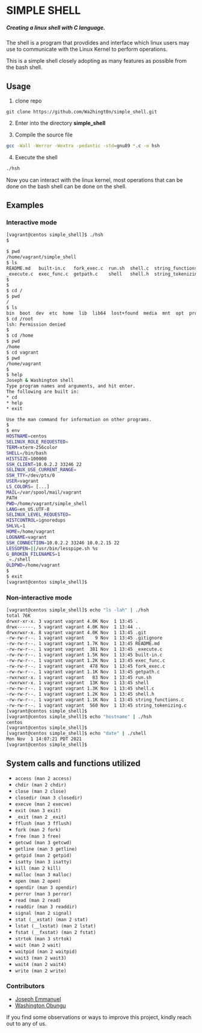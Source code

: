 # SIMPLE SHELL
##### Creating a linux shell with C language.

The shell is a program that provdides and interface which linux users may use to communicate with the Linux Kernel to perform operations. 

This is a simple shell closely adopting as many features as possible from the bash shell.

## Usage

1. clone repo </br>
```
git clone https://github.com/Wa2hingt0n/simple_shell.git
```
2. Enter into the directory **simple_shell**

3. Compile the source file </br>
```bash
gcc -Wall -Werror -Wextra -pedantic -std=gnu89 *.c -o hsh
```
4. Execute the shell </br>
```bash
./hsh 
```
Now you can interact with the linux kernel, most operations that can be done on the bash shell can be done on the shell.

## Examples
### Interactive mode
```bash
[vagrant@centos simple_shell]$ ./hsh
$ 

$ pwd
/home/vagrant/simple_shell
$ ls
README.md   built-in.c   fork_exec.c  run.sh  shell.c  string_functions.c
_execute.c  exec_func.c  getpath.c    shell   shell.h  string_tokenizing.c
$
$
$ cd /
$ pwd
/
$ ls
bin  boot  dev  etc  home  lib  lib64  lost+found  media  mnt  opt  proc  root  sbin  selinux  srv  sys  tmp  usr  var
$ cd /root   
lsh: Permission denied
$
$ cd /home
$ pwd
/home
$ cd vagrant
$ pwd
/home/vagrant
$ 
$ help
Joseph & Washington shell
Type program names and arguments, and hit enter.
The following are built in:
* cd
* help
* exit

Use the man command for information on other programs.
$
$ env
HOSTNAME=centos
SELINUX_ROLE_REQUESTED=
TERM=xterm-256color
SHELL=/bin/bash
HISTSIZE=100000
SSH_CLIENT=10.0.2.2 33246 22
SELINUX_USE_CURRENT_RANGE=
SSH_TTY=/dev/pts/0
USER=vagrant
LS_COLORS= [...]
MAIL=/var/spool/mail/vagrant
PATH
PWD=/home/vagrant/simple_shell
LANG=en_US.UTF-8
SELINUX_LEVEL_REQUESTED=
HISTCONTROL=ignoredups
SHLVL=1
HOME=/home/vagrant
LOGNAME=vagrant
SSH_CONNECTION=10.0.2.2 33246 10.0.2.15 22
LESSOPEN=||/usr/bin/lesspipe.sh %s
G_BROKEN_FILENAMES=1
_=./shell
OLDPWD=/home/vagrant
$ 
$ exit
[vagrant@centos simple_shell]$ 

```
### Non-interactive mode

```bash
[vagrant@centos simple_shell]$ echo "ls -lah" | ./hsh
total 76K
drwxr-xr-x. 3 vagrant vagrant 4.0K Nov  1 13:45 .
drwx------. 5 vagrant vagrant 4.0K Nov  1 13:44 ..
drwxrwxr-x. 8 vagrant vagrant 4.0K Nov  1 13:45 .git
-rw-rw-r--. 1 vagrant vagrant    9 Nov  1 13:45 .gitignore
-rw-rw-r--. 1 vagrant vagrant 1.7K Nov  1 13:45 README.md
-rw-rw-r--. 1 vagrant vagrant  381 Nov  1 13:45 _execute.c
-rw-rw-r--. 1 vagrant vagrant 1.5K Nov  1 13:45 built-in.c
-rw-rw-r--. 1 vagrant vagrant 1.2K Nov  1 13:45 exec_func.c
-rw-rw-r--. 1 vagrant vagrant  478 Nov  1 13:45 fork_exec.c
-rw-rw-r--. 1 vagrant vagrant 1.1K Nov  1 13:45 getpath.c
-rwxrwxr-x. 1 vagrant vagrant   83 Nov  1 13:45 run.sh
-rwxrwxr-x. 1 vagrant vagrant  13K Nov  1 13:45 shell
-rw-rw-r--. 1 vagrant vagrant 1.3K Nov  1 13:45 shell.c
-rw-rw-r--. 1 vagrant vagrant 1.2K Nov  1 13:45 shell.h
-rw-rw-r--. 1 vagrant vagrant 1.1K Nov  1 13:45 string_functions.c
-rw-rw-r--. 1 vagrant vagrant  560 Nov  1 13:45 string_tokenizing.c
[vagrant@centos simple_shell]$ 
[vagrant@centos simple_shell]$ echo "hostname" | ./hsh
centos
[vagrant@centos simple_shell]$
[vagrant@centos simple_shell]$ echo "date" | ./shell
Mon Nov  1 14:07:21 PDT 2021
[vagrant@centos simple_shell]$
```
## System calls and functions utilized

* `access (man 2 access)`
* `chdir (man 2 chdir)`
* `close (man 2 close)`
* `closedir (man 3 closedir)`
* `execve (man 2 execve)`
* `exit (man 3 exit)`
* `_exit (man 2 _exit)`
* `fflush (man 3 fflush)`
* `fork (man 2 fork)`
* `free (man 3 free)`
* `getcwd (man 3 getcwd)`
* `getline (man 3 getline)`
* `getpid (man 2 getpid)`
* `isatty (man 3 isatty)`
* `kill (man 2 kill)`
* `malloc (man 3 malloc)`
* `open (man 2 open)`
* `opendir (man 3 opendir)`
* `perror (man 3 perror)`
* `read (man 2 read)`
* `readdir (man 3 readdir)`
* `signal (man 2 signal)`
* `stat (__xstat) (man 2 stat)`
* `lstat (__lxstat) (man 2 lstat)`
* `fstat (__fxstat) (man 2 fstat)`
* `strtok (man 3 strtok)`
* `wait (man 2 wait)`
* `waitpid (man 2 waitpid)`
* `wait3 (man 2 wait3)`
* `wait4 (man 2 wait4)`
* `write (man 2 write)`


### Contributors
* [Joseph Emmanuel](https://github.com/dnjoe96)
* [Washington Obungu](https://github.com/Wa2hingt0n)

If you find some observations or ways to improve this project, kindly reach out to any of us.